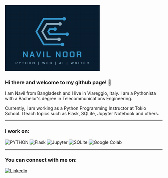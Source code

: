 <img src="/sm-banner.PNG" alt="banner" />

### Hi there and welcome to my github page! 👋

I am Navil from Bangladesh and I live in Viareggio, Italy. I am a Pythonista with a Bachelor's degree in Telecommunications Engineering.

Currently, I am working as a Python Programming Instructor at Tokio School. I teach topics such as Flask, SQLite, Jupyter Notebook and others.

---

### I work on:
<p>
  <img alt="PYTHON" src="https://img.shields.io/badge/PYTHON-3776AB?logo=Python&logoColor=yellow&style=for-the-badge" />
  <img alt="Flask" src="https://img.shields.io/badge/Flask-000000?logo=Flask&logoColor=white&style=for-the-badge" />
  <img alt="Jupyter" src="https://img.shields.io/badge/Jupyter-F37626?logo=Jupyter&logoColor=black&style=for-the-badge" />
  <img alt="SQLite" src="https://img.shields.io/badge/SQLite-003B57?logo=SQLite&logoColor=blue&style=for-the-badge" />
  <img alt="Google Colab" src="https://img.shields.io/badge/Google Colab-F9AB00?logo=Google Colab&logoColor=orange&style=for-the-badge" />
</p>

---

### You can connect with me on:

<a href="https://www.linkedin.com/in/navilnoor/">
  <img
    alt="Linkedin"
    src="https://img.shields.io/badge/linkedin-0077B5?logo=linkedin&logoColor=white&style=for-the-badge"
  />
</a>
